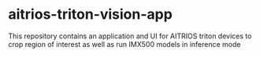 # aitrios-triton-vision-app
This repository contains an application and UI for AITRIOS triton devices to crop region of interest as well as run IMX500 models in inference mode
